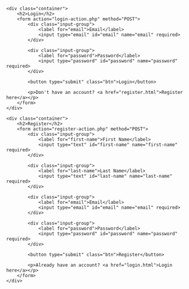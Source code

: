 <!DOCTYPE html>
<html lang="en">
<head>
    <meta charset="UTF-8">
    <meta name="viewport" content="width=device-width, initial-scale=1.0">
    <title>Login - E-commerce</title>
    <link rel="stylesheet" href="styles.css">
</head>
<body>

    <div class="container">
        <h2>Login</h2>
        <form action="login-action.php" method="POST">
            <div class="input-group">
                <label for="email">Email</label>
                <input type="email" id="email" name="email" required>
            </div>
            
            <div class="input-group">
                <label for="password">Password</label>
                <input type="password" id="password" name="password" required>
            </div>
            
            <button type="submit" class="btn">Login</button>

            <p>Don't have an account? <a href="register.html">Register here</a></p>
        </form>
    </div>

</body>
</html>
<!DOCTYPE html>
<html lang="en">
<head>
    <meta charset="UTF-8">
    <meta name="viewport" content="width=device-width, initial-scale=1.0">
    <title>Register - E-commerce</title>
    <link rel="stylesheet" href="styles.css">
</head>
<body>

    <div class="container">
        <h2>Register</h2>
        <form action="register-action.php" method="POST">
            <div class="input-group">
                <label for="first-name">First Name</label>
                <input type="text" id="first-name" name="first-name" required>
            </div>
            
            <div class="input-group">
                <label for="last-name">Last Name</label>
                <input type="text" id="last-name" name="last-name" required>
            </div>

            <div class="input-group">
                <label for="email">Email</label>
                <input type="email" id="email" name="email" required>
            </div>

            <div class="input-group">
                <label for="password">Password</label>
                <input type="password" id="password" name="password" required>
            </div>
            
            <button type="submit" class="btn">Register</button>

            <p>Already have an account? <a href="login.html">Login here</a></p>
        </form>
    </div>

</body>
</html>
